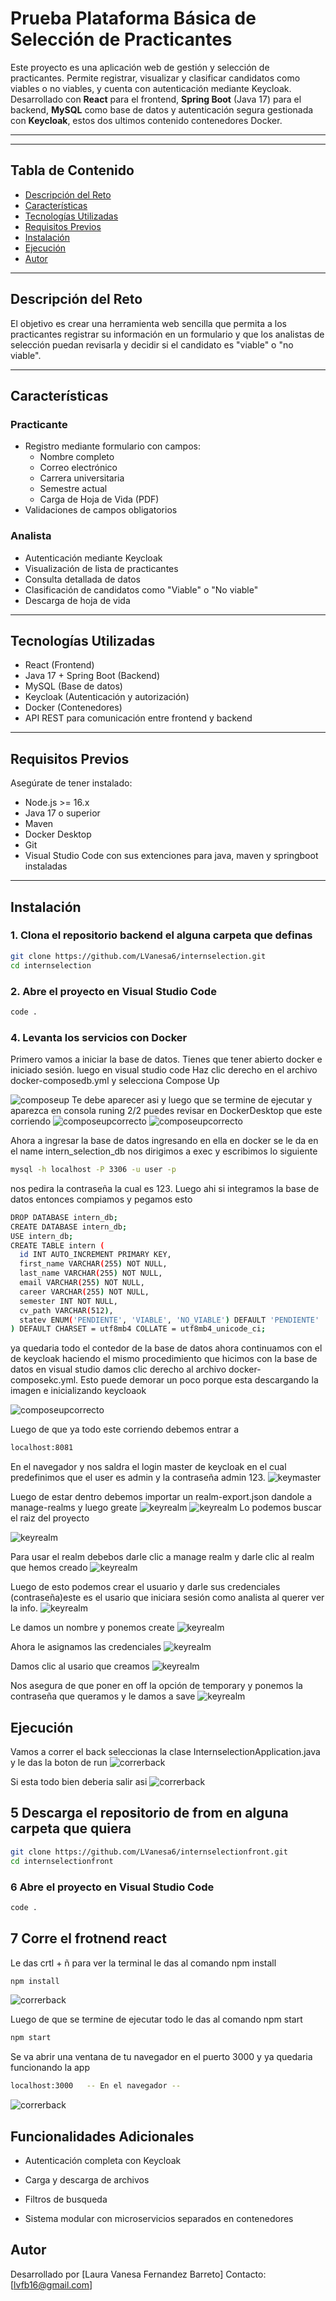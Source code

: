 # Prueba Plataforma Básica de Selección de Practicantes 

Este proyecto es una aplicación web de gestión y selección de practicantes. Permite registrar, visualizar y clasificar candidatos como viables o no viables, y cuenta con autenticación mediante Keycloak. Desarrollado con **React** para el frontend, **Spring Boot** (Java 17) para el backend, **MySQL** como base de datos y autenticación segura gestionada con **Keycloak**, estos dos ultimos contenido contenedores Docker.

---

---

## Tabla de Contenido

- [Descripción del Reto](#descripción-del-reto)
- [Características](#características)
- [Tecnologías Utilizadas](#tecnologías-utilizadas)
- [Requisitos Previos](#requisitos-previos)
- [Instalación](#instalación)
- [Ejecución](#ejecución)
- [Autor](#autor)

---

##  Descripción del Reto

El objetivo es crear una herramienta web sencilla que permita a los practicantes registrar su información en un formulario y que los analistas de selección puedan revisarla y decidir si el candidato es "viable" o "no viable".

---

##  Características

###  Practicante
- Registro mediante formulario con campos:
  - Nombre completo
  - Correo electrónico
  - Carrera universitaria
  - Semestre actual
  - Carga de Hoja de Vida (PDF)
- Validaciones de campos obligatorios

###  Analista
- Autenticación mediante Keycloak
- Visualización de lista de practicantes
- Consulta detallada de datos
- Clasificación de candidatos como "Viable" o "No viable"
- Descarga de hoja de vida

---


## Tecnologías Utilizadas

-  React (Frontend)
-  Java 17 + Spring Boot (Backend)
-  MySQL (Base de datos)
-  Keycloak (Autenticación y autorización)
-  Docker (Contenedores)
-  API REST para comunicación entre frontend y backend

---

## Requisitos Previos

Asegúrate de tener instalado:

- Node.js >= 16.x  
- Java 17 o superior  
- Maven  
- Docker Desktop  
- Git  
- Visual Studio Code con sus extenciones para java, maven y springboot  instaladas
---

##  Instalación

### 1. Clona el repositorio backend el alguna carpeta que definas

```bash
git clone https://github.com/LVanesa6/internselection.git
cd internselection
```
### 2. Abre el proyecto en Visual Studio Code

```bash
code .
```
### 4. Levanta los servicios con Docker
Primero vamos a iniciar la base de datos.
Tienes que tener abierto docker e iniciado sesión. luego en visual studio code Haz clic derecho en el archivo docker-composedb.yml y selecciona Compose Up

![composeup](./assets/composeup.png) 
Te debe aparecer asi y luego que se termine de ejecutar y aparezca en consola runing 2/2 puedes revisar en DockerDesktop que este corriendo 
![composeupcorrecto](./assets/composeupcorrecto.png) 
![composeupcorrecto](./assets/vistadocker.png) 

Ahora a ingresar la base de datos ingresando en ella en docker se le da en el name intern_selection_db nos dirigimos a exec y escribimos lo siguiente 
```bash
mysql -h localhost -P 3306 -u user -p
```
nos pedira la contraseña la cual es 123. Luego ahi si integramos la base de datos entonces compiamos y pegamos esto
```bash
DROP DATABASE intern_db;
CREATE DATABASE intern_db;
USE intern_db;
CREATE TABLE intern ( 
  id INT AUTO_INCREMENT PRIMARY KEY,
  first_name VARCHAR(255) NOT NULL,
  last_name VARCHAR(255) NOT NULL,
  email VARCHAR(255) NOT NULL,
  career VARCHAR(255) NOT NULL,
  semester INT NOT NULL,
  cv_path VARCHAR(512),
  statev ENUM('PENDIENTE', 'VIABLE', 'NO_VIABLE') DEFAULT 'PENDIENTE'
) DEFAULT CHARSET = utf8mb4 COLLATE = utf8mb4_unicode_ci;
```
ya quedaria todo el contedor de la base de datos ahora continuamos con el de keycloak haciendo el mismo procedimiento que hicimos con la base de datos  en visual studio damos clic derecho al archivo docker-composekc.yml. Esto puede demorar un poco porque esta descargando la imagen e inicializando keycloaok

![composeupcorrecto](./assets/kccompose.png) 

Luego de que ya todo este corriendo debemos entrar a 
```bash
localhost:8081
```
En el navegador y nos saldra el login master de keycloak en el cual predefinimos que el user es admin y la contraseña admin 123.
![keymaster](./assets/keymaster.png)

Luego de estar dentro debemos importar un realm-export.json dandole a manage-realms y luego greate 
![keyrealm](./assets/crearrealm.png)
![keyrealm](./assets/importarrealm.png)
Lo podemos buscar el raiz del proyecto

![keyrealm](./assets/ubirealm.png)

Para usar el realm debebos darle clic a manage realm y darle clic al realm que hemos creado
![keyrealm](./assets/usarrealm.png)

Luego de esto podemos crear el usuario y darle sus credenciales (contraseña)este es el usario que iniciara sesión como analista al querer ver la info.
![keyrealm](./assets/crearuserkc.png)

Le damos un nombre y ponemos create 
![keyrealm](./assets/createuserkc2.png)

Ahora le asignamos las credenciales 
![keyrealm](./assets/setpassword2.png)

Damos clic al usario que creamos
![keyrealm](./assets/setpassword.png)

Nos asegura de que poner en off la opción de temporary y ponemos la contraseña que queramos y le damos a save
![keyrealm](./assets/setpassword3.png)

## Ejecución
Vamos a correr el back seleccionas la clase InternselectionApplication.java y le das la boton de run 
![correrback](./assets/correrback.png)

Si esta todo bien deberia salir asi 
![correrback](./assets/correrbackcorrecto.png)


## 5 Descarga el repositorio de from en alguna carpeta que quiera

```bash
git clone https://github.com/LVanesa6/internselectionfront.git
cd internselectionfront
```
### 6 Abre el proyecto en Visual Studio Code

```bash
code .
```
## 7 Corre el frotnend react 
Le das crtl + ñ para ver la terminal 
le das al comando npm install
```bash
npm install
```
![correrback](./assets/correrfront.png)

Luego de que se termine de ejecutar todo le das al comando npm start
```bash
npm start
```

Se va abrir una ventana de tu navegador en el puerto 3000 y ya quedaria funcionando la app 
```bash
localhost:3000   -- En el navegador --
```
![correrback](./assets/paginafuncional.png)
## Funcionalidades Adicionales
- Autenticación completa con Keycloak

- Carga y descarga de archivos

- Filtros de busqueda 

- Sistema modular con microservicios separados en contenedores

## Autor
Desarrollado por [Laura Vanesa Fernandez Barreto]
 Contacto: [lvfb16@gmail.com]